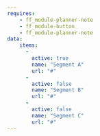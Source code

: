 ```yaml
---
requires: 
    - ff_module-planner-note
    - ff_module-button
    - ff_module-planner-note
data:
    items:
      -
        active: true
        name: "Segment A"
        url: "#"
      -
        active: false
        name: "Segment B"
        url: "#"
      -
        active: false
        name: "Segment C"
        url: "#"
---
```

